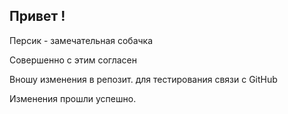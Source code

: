 ## Привет !

Персик - замечательная собачка

Совершенно с этим согласен

Вношу изменения в репозит. для тестирования связи с GitHub

Изменения прошли успешно.
